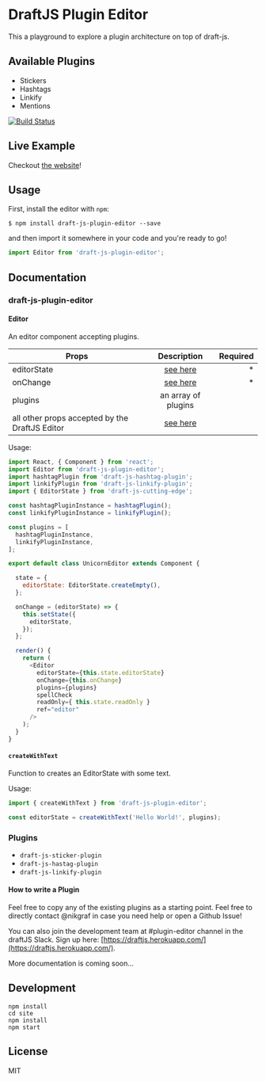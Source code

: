 # DraftJS Plugin Editor

This a playground to explore a plugin architecture on top of draft-js.

## Available Plugins

- Stickers
- Hashtags
- Linkify
- Mentions

[![Build Status](https://travis-ci.org/nikgraf/draft-js-plugin-editor.svg?branch=master)](https://travis-ci.org/nikgraf/draft-js-plugin-editor)

## Live Example

Checkout [the website](http://nikgraf.github.io/draft-js-plugin-editor/)!

## Usage

First, install the editor with `npm`:

```
$ npm install draft-js-plugin-editor --save
```

and then import it somewhere in your code and you're ready to go!

```js
import Editor from 'draft-js-plugin-editor';
```

## Documentation

### draft-js-plugin-editor

#### Editor

An editor component accepting plugins.

| Props                                          | Description  | Required
| -----------------------------------------------|:------------:| -------:|
| editorState                                    | [see here](https://facebook.github.io/draft-js/docs/api-reference-editor-state.html#content)| * |
| onChange                                       | [see here](https://facebook.github.io/draft-js/docs/api-reference-editor.html#onchange)| * |
| plugins                                        | an array of plugins |  |
| all other props accepted by the DraftJS Editor | [see here](https://facebook.github.io/draft-js/docs/api-reference-editor.html#props) |  |

Usage:

```js
import React, { Component } from 'react';
import Editor from 'draft-js-plugin-editor';
import hashtagPlugin from 'draft-js-hashtag-plugin';
import linkifyPlugin from 'draft-js-linkify-plugin';
import { EditorState } from 'draft-js-cutting-edge';

const hashtagPluginInstance = hashtagPlugin();
const linkifyPluginInstance = linkifyPlugin();

const plugins = [
  hashtagPluginInstance,
  linkifyPluginInstance,
];

export default class UnicornEditor extends Component {

  state = {
    editorState: EditorState.createEmpty(),
  };

  onChange = (editorState) => {
    this.setState({
      editorState,
    });
  };

  render() {
    return (
      <Editor
        editorState={this.state.editorState}
        onChange={this.onChange}
        plugins={plugins}
        spellCheck
        readOnly={ this.state.readOnly }
        ref="editor"
      />
    );
  }
}
```

#### `createWithText`

Function to creates an EditorState with some text.

Usage:

```js
import { createWithText } from 'draft-js-plugin-editor';

const editorState = createWithText('Hello World!', plugins);
```

### Plugins

- `draft-js-sticker-plugin`
- `draft-js-hastag-plugin`
- `draft-js-linkify-plugin`

#### How to write a Plugin

Feel free to copy any of the existing plugins as a starting point. Feel free to directly contact @nikgraf in case you need help or open a Github Issue!

You can also join the development team at #plugin-editor channel in the draftJS Slack. Sign up here: [https://draftjs.herokuapp.com/](https://draftjs.herokuapp.com/).

More documentation is coming soon…

## Development

```
npm install
cd site
npm install
npm start
```

## License

MIT
